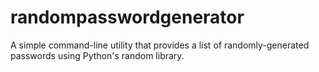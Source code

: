 # randompasswordgenerator

A simple command-line utility that provides a list of randomly-generated
passwords using Python's random library.
